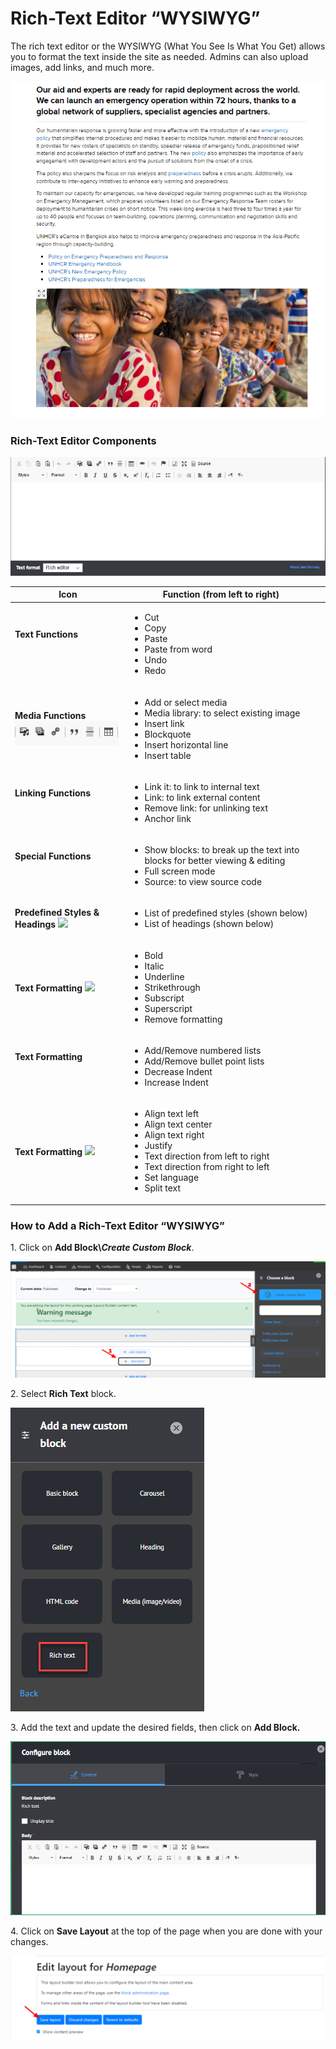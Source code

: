 # Rich-Text Editor “WYSIWYG”

The rich text editor or the WYSIWYG (What You See Is What You Get) allows you to format the text inside the site as needed. Admins can also upload images, add links, and much more.

![Rich-Text Block](<../../../../drupal-platform-docs/.gitbook/assets/rich text (1).png>)

### Rich-Text Editor Components

![Rich-Text Editor](<../../../../drupal-platform-docs/.gitbook/assets/Rich-Text Editor.png>)

| Icon                                                                                                                                                                                                                                                               | Function (from left to right)                                                                                                                                                                                                    |   |
| ------------------------------------------------------------------------------------------------------------------------------------------------------------------------------------------------------------------------------------------------------------------ | -------------------------------------------------------------------------------------------------------------------------------------------------------------------------------------------------------------------------------- | - |
| <p><strong>Text Functions</strong></p><p><img src="https://lh5.googleusercontent.com/vzqiwD3BKS9Bm5PQ15CuoPmbMibHLFQDyE97MCmWQaZePRsgt66X1jWFlUaHhXTnUvSKinO_0WfzD2hL-Rpo2onTNxFkMGh4kSPDdx1LSkT3TCMnFKrAUx20zRbVjTrM2fMCWW4r" alt="" data-size="original"></p>    | <ul><li>Cut</li><li>Copy</li><li>Paste</li><li>Paste from word</li><li>Undo</li><li>Redo</li></ul>                                                                                                                               |   |
| **Media Functions**![](<../../../../drupal-platform-docs/.gitbook/assets/image (49).png>)                                                                                                                                                                          | <ul><li>Add or select media</li><li>Media library: to select existing image</li><li>Insert link</li><li>Blockquote</li><li>Insert horizontal line</li><li>Insert table</li></ul>                                                 |   |
| <p><strong>Linking Functions</strong></p><p><img src="https://lh3.googleusercontent.com/ngHdN4QWDO4CyycZ32D5lmd7wYbeis_oiMq8vs9eAyPXF6K6jottuPW91UTdqxmLUuySDozvU-JZLeykGA_fqXuACxUF5cJgnl8MeNGMc07C-DstsLkcDr2vNmmohZag-LuU_XLv" alt="" data-size="original"></p> | <ul><li>Link it: to link to internal text</li><li>Link: to link external content</li><li>Remove link: for unlinking text</li><li>Anchor link</li></ul>                                                                           |   |
| <p><strong>Special Functions</strong></p><p><img src="https://lh5.googleusercontent.com/yYgttwqdBuwgaTZ6el23llTSfzpTPnM1d0XADv7TwHrwFRKyuukdhPgm_xjC4TL6ZiXZXKSTodTVoHwuD6Es9YaGENjogt2cYq_-zi-lPxdsUN0yDEYAYSRMkK-jA4ymgKVKNQn2" alt="" data-size="original"></p> | <ul><li>Show blocks: to break up the text into blocks for better viewing &#x26; editing</li><li>Full screen mode</li><li>Source: to view source code</li></ul>                                                                   |   |
| **Predefined Styles & Headings** ![](https://lh3.googleusercontent.com/cRj9kR727Rt7rsTXrIH6uhfHQwvPPqwd6AtMynmic2KptxmJszdgQKtwtYZQ-s7BJbtVjeQYIuOZZ6WpvorhmpuMfafpd5mYlunIp6lxheZ4if67GG1J8RbOAo2JK8ESw2l90K47)                                                   | <ul><li>List of predefined styles (shown below)</li><li>List of headings (shown below)</li></ul>                                                                                                                                 |   |
| **Text Formatting** ![](https://lh3.googleusercontent.com/EfRCJJdcwtCOECGSB-fOLTAtv9xImmTRfocab4NOVRYcV9XjzPxXFe5TiaC_oS2OJdi1yaulIY8tEY7x27uLDf-xasOX7ao0l6SMK0kXUzasJuONLzaLFwe8XKVjdZimD1Xm1zEE)                                                                | <ul><li>Bold</li><li>Italic</li><li>Underline</li><li>Strikethrough</li><li>Subscript</li><li>Superscript</li><li>Remove formatting</li></ul>                                                                                    |   |
| <p><strong>Text Formatting</strong></p><p><img src="https://lh6.googleusercontent.com/7E6209SLoQLOcpmbl3guIrpqGLcfwg1ISqto2598qucSuxjeILwzahNjvznTKYMI4PhJNAYvX98_uWUFxi0XQJ7oc1RdXp8FHbaRHvomUS5zHWzS8z3g2o-JSjRTynBIaCt4Cn7o" alt="" data-size="original"></p>   | <ul><li>Add/Remove numbered lists</li><li>Add/Remove bullet point lists</li><li>Decrease Indent</li><li>Increase Indent</li></ul>                                                                                                |   |
| **Text Formatting** ![](https://lh6.googleusercontent.com/KB6WPlSlsYUmoZMCfQ_Ps7IbEHWcbc2zKMfUpj3tH2GpgtVLT3mfWmraZJwingC2O3IMiLCxbvTrXwLiKsDEX00GrL24mlRuiuJgaa1ec0kiLV750Pxhhy4Mt3YB4ALu_-P9Mw2z)                                                                | <ul><li>Align text left</li><li>Align text center</li><li>Align text right</li><li>Justify</li><li>Text direction from left to right</li><li>Text direction from right to left</li><li>Set language</li><li>Split text</li></ul> |   |

### **How to Add a Rich-Text Editor “WYSIWYG”**

1\. Click on **Add Block\\**_**Create Custom Block**_.

![Edit layout for Homepage - Add Block - Create Custom Block](<../../../../drupal-platform-docs/.gitbook/assets/Edit layout for Homepage _ Add Block - Create Custom Block (1) (1).png>)

2\. Select **Rich Text** block.

![Add a New Custom Block - Rich Text](<../../../../drupal-platform-docs/.gitbook/assets/image (47).png>)

3\. Add the text and update the desired fields, then click on **Add Block.**

![Rich Text Configure Block](<../../../../drupal-platform-docs/.gitbook/assets/image (56).png>)

4\. Click on **Save Layout** at the top of the page when you are done with your changes.

![Save Layout Builder](<../../../../drupal-platform-docs/.gitbook/assets/Edit layout for Homepage _ Save Layout.png>)
